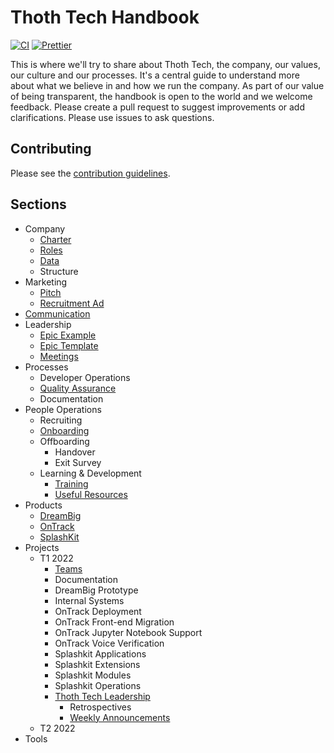 # Thoth Tech Handbook

[![CI](https://github.com/thoth-tech/handbook/actions/workflows/ci.yml/badge.svg)](https://github.com/thoth-tech/handbook/actions/workflows/ci.yml)
[![Prettier](https://img.shields.io/badge/code_style-prettier-ff69b4.svg)](https://prettier.io/)

This is where we'll try to share about Thoth Tech, the company, our values, our culture and our
processes. It's a central guide to understand more about what we believe in and how we run the
company. As part of our value of being transparent, the handbook is open to the world and we welcome
feedback. Please create a pull request to suggest improvements or add clarifications. Please use
issues to ask questions.

## Contributing

Please see the [contribution guidelines](CONTRIBUTING.md).

## Sections

- Company
  - [Charter](docs/company/charter.md)
  - [Roles](docs/company/roles.md)
  - [Data](docs/data/index.md)
  - Structure
- Marketing
  - [Pitch](docs/marketing/pitch.md)
  - [Recruitment Ad](docs/marketing/recruitment-ad.md)
- [Communication](docs/communication/communication.md)
- Leadership
  - [Epic Example](docs/leadership/epic-example.md)
  - [Epic Template](docs/leadership/epic-template.md)
  - [Meetings](docs/leadership/meetings.md)
- Processes
  - Developer Operations
  - [Quality Assurance](docs/processes/quality-assurance/quality-assurance-overview.md)
  - Documentation
- People Operations
  - Recruiting
  - [Onboarding](docs/peopleops/onboarding/onboarding-process.md)
  - Offboarding
    - Handover
    - Exit Survey
  - Learning & Development
    - [Training](docs/learning/training/index.md)
    - [Useful Resources](docs/learning/useful-resources/index.md)
- Products
  - [DreamBig](docs/products/dreambig/dreambig.md)
  - [OnTrack](docs/products/ontrack/ontrack.md)
  - [SplashKit](docs/products/splashkit/splashkit.md)
- Projects
  - T1 2022
    - [Teams](docs/projects/t1-2022/teams.md)
    - Documentation
    - DreamBig Prototype
    - Internal Systems
    - OnTrack Deployment
    - OnTrack Front-end Migration
    - OnTrack Jupyter Notebook Support
    - OnTrack Voice Verification
    - Splashkit Applications
    - Splashkit Extensions
    - Splashkit Modules
    - Splashkit Operations
    - [Thoth Tech Leadership](docs/projects/t1-2022/thoth-tech-leadership)
      - Retrospectives
      - [Weekly Announcements](docs/projects/t1-2022/thoth-tech-leadership/weekly-announcements/)
  - T2 2022
- Tools
